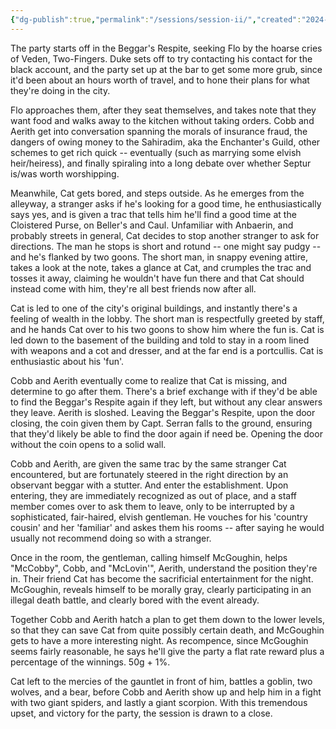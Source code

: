 ```yaml
---
{"dg-publish":true,"permalink":"/sessions/session-ii/","created":"2024-12-06T21:08:33.043-08:00","updated":"2024-12-06T21:54:54.000-08:00"}
---
```



The party starts off in the Beggar's Respite, seeking Flo by the hoarse cries of Veden, Two-Fingers. Duke sets off to try contacting his contact for the black account, and the party set up at the bar to get some more grub, since it'd been about an hours worth of travel, and to hone their plans for what they're doing in the city. 

Flo approaches them, after they seat themselves, and takes note that they want food and walks away to the kitchen without taking orders. Cobb and Aerith get into conversation spanning the morals of insurance fraud, the dangers of owing money to the Sahiradim, aka the Enchanter's Guild, other schemes to get rich quick -- eventually (such as marrying some elvish heir/heiress), and finally spiraling into a long debate over whether Septur is/was worth worshipping. 

Meanwhile, Cat gets bored, and steps outside. As he emerges from the alleyway, a stranger asks if he's looking for a good time, he enthusiastically says yes, and is given a trac that tells him he'll find a good time at the Cloistered Purse, on Beller's and Caul. Unfamiliar with Anbaerin, and probably streets in general, Cat decides to stop another stranger to ask for directions. The man he stops is short and rotund -- one might say pudgy -- and he's flanked by two goons. The short man, in snappy evening attire, takes a look at the note, takes a glance at Cat, and crumples the trac and tosses it away, claiming he wouldn't have fun there and that Cat should instead come with him, they're all best friends now after all. 

Cat is led to one of the city's original buildings, and instantly there's a feeling of wealth in the lobby. The short man is respectfully greeted by staff, and he hands Cat over to his two goons to show him where the fun is. Cat is led down to the basement of the building and told to stay in a room lined with weapons and a cot and dresser, and at the far end is a portcullis. Cat is enthusiastic about his 'fun'.

Cobb and Aerith eventually come to realize that Cat is missing, and determine to go after them. There's a brief exchange with if they'd be able to find the Beggar's Respite again if they left, but without any clear answers they leave. Aerith is sloshed. Leaving the Beggar's Respite, upon the door closing, the coin given them by Capt. Serran falls to the ground, ensuring that they'd likely be able to find the door again if need be. Opening the door without the coin opens to a solid wall. 

Cobb and Aerith, are given the same trac by the same stranger Cat encountered, but are fortunately steered in the right direction by an observant beggar with a stutter. And enter the establishment. Upon entering, they are immediately recognized as out of place, and a staff member comes over to ask them to leave, only to be interrupted by a sophisticated, fair-haired, elvish gentleman. He vouches for his 'country cousin' and her 'familiar' and askes them his rooms -- after saying he would usually not recommend doing so with a stranger. 

Once in the room, the gentleman, calling himself McGoughin, helps "McCobby", Cobb, and "McLovin'", Aerith, understand the position they're in. Their friend Cat has become the sacrificial entertainment for the night. McGoughin, reveals himself to be morally gray, clearly participating in an illegal death battle, and clearly bored with the event already. 

Together Cobb and Aerith hatch a plan to get them down to the lower levels, so that they can save Cat from quite possibly certain death, and McGoughin gets to have a more interesting night. As recompence, since McGoughin seems fairly reasonable, he says he'll give the party a flat rate reward plus a percentage of the winnings. 50g + 1%. 

Cat left to the mercies of the gauntlet in front of him, battles a goblin, two wolves, and a bear, before Cobb and Aerith show up and help him in a fight with two giant spiders, and lastly a giant scorpion. With this tremendous upset, and victory for the party, the session is drawn to a close. 